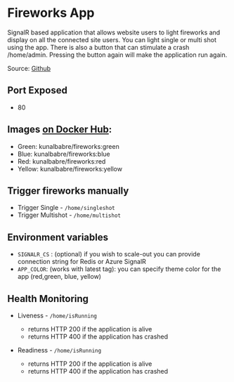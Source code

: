 # Fireworks App
SignalR based application that allows website users to light fireworks and display on all the connected site users. You can light single or multi shot using the app. There is also a button that can stimulate a crash /home/admin. Pressing the button again will make the application run again.

Source: [Github](https://github.com/kunalbabre/fireworks)

## Port Exposed
* 80

## Images [on Docker Hub](https://cloud.docker.com/u/kunalbabre/repository/docker/kunalbabre/fireworks): 

* Green: kunalbabre/fireworks:green
* Blue: kunalbabre/fireworks:blue
* Red: kunalbabre/fireworks:red
* Yellow: kunalbabre/fireworks:yellow

## Trigger fireworks manually 

* Trigger Single - ```/home/singleshot```
* Trigger Multishot - ```/home/multishot```


## Environment  variables 
* ```SIGNALR_CS```  : (optional) if you wish to scale-out you can provide connection string for Redis or Azure SignalR
* ```APP_COLOR```:  (works with latest tag): you can specify theme color for the app (red,green, blue, yellow)

## Health Monitoring 

* Liveness - ```/home/isRunning```
    * returns HTTP 200 if the application is alive
    * returns HTTP 400 if the application has crashed

* Readiness  - ```/home/isRunning``` 
    * returns HTTP 200 if the application is alive
    * returns HTTP 400 if the application has crashed

